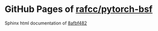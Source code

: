 GitHub Pages of [rafcc/pytorch-bsf](https://github.com/rafcc/pytorch-bsf.git)
===
Sphinx html documentation of [8afbf482](https://github.com/rafcc/pytorch-bsf/tree/8afbf482539540028d14a3cd9eafac219bebd71d)
